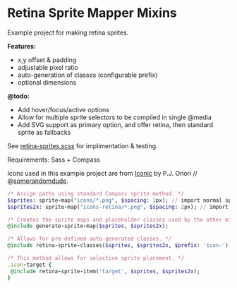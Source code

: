 Retina Sprite Mapper Mixins
=========================

Example project for making retina sprites.

**Features:**

* x,y offset & padding
* adjustable pixel ratio
* auto-generation of classes (configurable prefix)
* optional dimensions

**@todo:**

* Add hover/focus/active options
* Allow for multiple sprite selectors to be compiled in single @media
* Add SVG support as primary option, and offer retina, then standard sprite as fallbacks

See [retina-sprites.scss](https://github.com/krisbulman/retina-sprite-mapper/blob/master/sass/_retina-sprites.scss) for implimentation & testing.

Requirements: Sass + Compass

Icons used in this example project are from [Iconic](https://github.com/somerandomdude/Iconic) by P.J. Onori // @[somerandomdude](https://github.com/somerandomdude). 

```ruby
/* Assign paths using standard Compass sprite method. */
$sprites: sprite-map("icons/*.png", $spacing: 1px); // import normal sprites
$sprites2x: sprite-map("icons-retina/*.png", $spacing: 2px); // import 2x sprites

/* Creates the sprite maps and placeholder classes used by the other mixins. */
@include generate-sprite-map($sprites, $sprites2x);

/* Allows for pre-defined auto-generated classes. */
@include retina-sprite-classes($sprites, $sprites2x, $prefix: 'icon-');

/* This method allows for selective sprite placement. */
.icon-target {
 @include retina-sprite-item('target', $sprites, $sprites2x);
}
```
